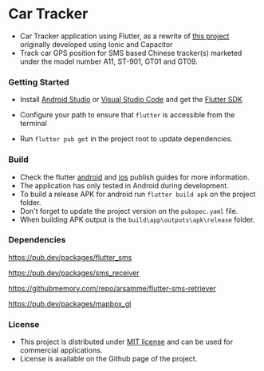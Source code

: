 # Car Tracker

- Car Tracker application using Flutter, as a rewrite of [this project](https://github.com/tentone/car-tracker-ion) originally developed using Ionic and Capacitor 
- Track car GPS position for SMS based Chinese tracker(s) marketed under the model number A11, ST-901, GT01 and GT09.



### Getting Started

- Install [Android Studio](https://developer.android.com/studio) or [Visual Studio Code](https://code.visualstudio.com/) and get the [Flutter SDK](https://flutter.dev/)

- Configure your path to ensure that `flutter` is accessible from the terminal

- Run `flutter pub get` in the project root to update dependencies.

  

### Build

- Check the flutter [android](https://flutter.io/docs/deployment/android) and [ios](https://flutter.io/docs/deployment/ios) publish guides for more information.
- The application has only tested in Android during development.
- To build a release APK for android run `flutter build apk` on the project folder.
- Don't forget to update the project version on the `pubspec.yaml` file.
- When building APK output is the `build\app\outputs\apk\release` folder.



### Dependencies

https://pub.dev/packages/flutter_sms

https://pub.dev/packages/sms_receiver

https://githubmemory.com/repo/arsamme/flutter-sms-retriever

https://pub.dev/packages/mapbox_gl



### License

- This project is distributed under [MIT license](https://opensource.org/licenses/MIT) and can be used for commercial applications.
- License is available on the Github page of the project.